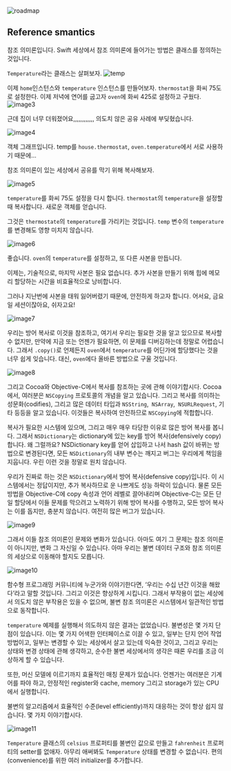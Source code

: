 ![roadmap](https://minsone.github.io/image/flickr/23455429071_f9f5356729_z.jpg)
## Reference smantics
참조 의미론입니다. Swift 세상에서 참조 의미론에 들어가는 방법은 클래스를 정의하는 것입니다.

`Temperature`라는 클래스는 살펴보자.
![temp](https://minsone.github.io/image/flickr/22910786413_b407586179_z.jpg)

이제 `home`인스턴스와 `temperature` 인스턴스를 만들어보자.
`thermostat`을 화씨 75도로 설정한다. 이제 저녁에 연어를 굽고자 `oven`에 화씨 425로 설정하고 구웠다.
![image3](https://minsone.github.io/image/flickr/23511786656_85484cd3af_z.jpg)

근데 집이 너무 더워졌어요,,,,,,,,,,,, 의도치 않은 공유 사례에 부딪혔습니다.

![image4](https://minsone.github.io/image/flickr/22909609394_e55c87a5e8_z.jpg)

객체 그래프입니다. temp를 `house.thermostat`, `oven.temperature`에서 서로 사용하기 때문에...

참조 의미론이 있는 세상에서 공유를 막기 위해 복사해보자.

![image5](https://minsone.github.io/image/flickr/22910786683_e2e8715cf5_z.jpg)

`temperature`를 화씨 75도 설정을 다시 합니다. `thermostat`의 `temperature`을 설정할 때 복사합니다. 새로운 객체를 얻습니다.

그것은 `thermostate`의 `temperature`를 가리키는 것입니다. `temp` 변수의 `temperature`를 변경해도 영향 미치지 않습니다.

![image6](https://minsone.github.io/image/flickr/22910786833_07c12923c7_z.jpg)

좋습니다. `oven`의 `temperature`를 설정하고, 또 다른 사본을 만듭니다.

이제는, 기술적으로, 마지막 사본은 필요 없습니다. 추가 사본을 만들기 위해 힙에 메모리 할당하는 시간을 비효율적으로 낭비합니다.

그러나 지난번에 사본을 태워 잃어버렸기 때문에, 안전하게 하고자 합니다. 어서요, 금요일 세션이잖아요, 쉬자고요!

![image7](https://minsone.github.io/image/flickr/23429357502_347aacb54f_z.jpg)

우리는 방어 복사로 이것을 참조하고, 여기서 우리는 필요한 것을 알고 있으므로 복사할 수 없지만, 만약에 지금 또는 언젠가 필요하면, 이 문제를 디버깅하는데 정말로 어렵습니다. 그래서 `.copy()`로 언제든지 `oven`에서 `temperature`를 어딘가에 할당했다는 것을 너무 쉽게 잊습니다. 대신, `oven`에다 올바른 방법으로 구울 것입니다.

![image8](https://minsone.github.io/image/flickr/23455429671_190720faff_z.jpg)

그리고 Cocoa와 Objective-C에서 복사를 참조하는 곳에 관해 이야기합시다. Cocoa에서, 여러분은 `NSCopying` 프로토콜의 개념을 알고 있습니다. 그리고 복사를 의미하는 성문화(codifies), 그리고 많은 데이터 타입과 `NSString`,` NSArray`,` NSURLRequest`, 기타 등등을 알고 있습니다. 이것들은 복사하여 안전하므로 `NSCopying`에 적합합니다.

복사가 필요한 시스템에 있으며, 그리고 매우 매우 타당한 이유로 많은 방어 복사를 봅니다. 그래서 `NSDictionary`는 dictionary에 있는 key를 방어 복사(defensively copy)합니다. 왜 그럴까요? NSDictionary key를 얻어 삽입하고 나서 hash 값이 바뀌는 방법으로 변경된다면, 모든 `NSDictionary`의 내부 변수는 깨지고 버그는 우리에게 책임을 지웁니다. 우린 이런 것을 정말로 원치 않습니다.

우리가 진짜로 하는 것은 `NSDictionary`에서 방어 복사(defensive copy)입니다. 이 시스템에서는 정답이지만, 추가 복사하므로 운 나쁘게도 성능 하락이 있습니다. 물론 모든 방법을 Objective-C에 copy 속성과 언어 레벨로 끌어내리며 Objective-C는 모든 단일 할당에서 이들 문제를 막으려고 노력하기 위해 방어 복사를 수행하고, 모든 방어 복사는 이를 돕지만, 충분치 않습니다. 여전히 많은 버그가 있습니다.

![image9](https://minsone.github.io/image/flickr/23169907919_0ea76e75c1_z.jpg)

그래서 이들 참조 의미론인 문제와 변화가 있습니다. 아마도 여기 그 문제는 참조 의미론이 아니지만, 변화 그 자신일 수 있습니다. 아마 우리는 불변 데이터 구조와 참조 의미론의 세상으로 이동해야 할지도 모릅니다.

![image10](https://minsone.github.io/image/flickr/23511787176_cb427e9624_z.jpg)

함수형 프로그래밍 커뮤니티에 누군가와 이야기한다면, ‘우리는 수십 년간 이것을 해왔다’라고 말할 것입니다. 그리고 이것은 향상하게 시킵니다. 그래서 부작용이 없는 세상에서 의도치 않은 부작용은 있을 수 없으며, 불변 참조 의미론은 시스템에서 일관적인 방법으로 동작합니다.

`temperature` 예제를 실행해서 의도하지 않은 결과는 없었습니다. 불변성은 몇 가지 단점이 있습니다. 이는 몇 가지 어색한 인터페이스로 이끌 수 있고, 일부는 단지 언어 작업 방법이고, 일부는 변경할 수 있는 세상에서 살고 있는데 익숙한 것이고, 그리고 우리는 상태와 변경 상태에 관해 생각하고, 순수한 불변 세상에서의 생각은 때론 우리를 조금 이상하게 할 수 있습니다.

또한, 머신 모델에 이르기까지 효율적인 매칭 문제가 있습니다. 언젠가는 여러분은 기계어를 파야 하고, 안정적인 register와 cache, memory 그리고 storage가 있는 CPU에서 실행합니다.

불변의 알고리즘에서 효율적인 수준(level efficiently)까지 대응하는 것이 항상 쉽지 않습니다. 몇 가지 이야기합시다.

![image11](https://minsone.github.io/image/flickr/22910787073_88f46d8f25_z.jpg)

`Temperature` 클래스의 `celsius` 프로퍼티를 불변인 값으로 만들고 `fahrenheit` 프로퍼티의 setter를 없애자.
아무리 애써봐도 `Temperature` 상태를 변경할 수 없습니다. 편의(convenience)를 위한 여러 initializer를 추가합니다.